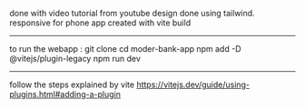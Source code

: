 done with video tutorial from youtube
design done using tailwind.  responsive for phone
app created with vite build
___________

to run the webapp :
git clone 
cd moder-bank-app 
npm add -D @vitejs/plugin-legacy
npm run dev 
_____________
follow the steps explained by vite 
https://vitejs.dev/guide/using-plugins.html#adding-a-plugin

